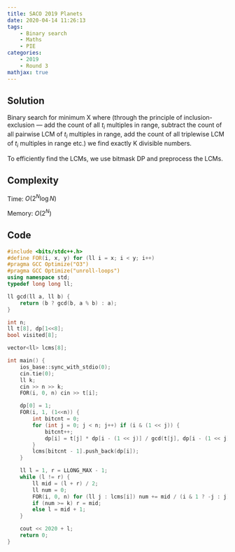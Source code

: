 ```yaml
---
title: SACO 2019 Planets
date: 2020-04-14 11:26:13
tags:
    - Binary search
    - Maths
    - PIE
categories:
    - 2019
    - Round 3
mathjax: true
---
```


## Solution

<!-- more -->

Binary search for minimum X where (through the principle of inclusion-exclusion — add the count of all $t_i$ multiples in range, subtract the count of all pairwise LCM of $t_i$ multiples in range, add the count of all triplewise LCM of $t_i$ multiples in range etc.) we find exactly K divisible numbers.

To efficiently find the LCMs, we use bitmask DP and preprocess the LCMs.

## Complexity

Time: $O(2^N  \log{N})$

Memory: $O(2^N)$

## Code

```cpp
#include <bits/stdc++.h>
#define FOR(i, x, y) for (ll i = x; i < y; i++)
#pragma GCC Optimize("O3")
#pragma GCC Optimize("unroll-loops")
using namespace std;
typedef long long ll;

ll gcd(ll a, ll b) {
    return (b ? gcd(b, a % b) : a);
}

int n;
ll t[8], dp[1<<8];
bool visited[8];

vector<ll> lcms[8];

int main() {
    ios_base::sync_with_stdio(0);
    cin.tie(0);
    ll k;
    cin >> n >> k;
    FOR(i, 0, n) cin >> t[i];

    dp[0] = 1;
    FOR(i, 1, (1<<n)) {
        int bitcnt = 0;
        for (int j = 0; j < n; j++) if (i & (1 << j)) {
            bitcnt++;
            dp[i] = t[j] * dp[i - (1 << j)] / gcd(t[j], dp[i - (1 << j)]);
        }
        lcms[bitcnt - 1].push_back(dp[i]);
    }

    ll l = 1, r = LLONG_MAX - 1;
    while (l != r) {
        ll mid = (l + r) / 2;
        ll num = 0;
        FOR(i, 0, n) for (ll j : lcms[i]) num += mid / (i & 1 ? -j : j);
        if (num >= k) r = mid;
        else l = mid + 1;
    }

    cout << 2020 + l;
    return 0;
}
```
